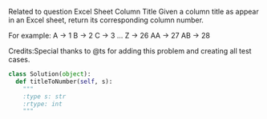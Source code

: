 Related to question Excel Sheet Column Title
Given a column title as appear in an Excel sheet, return its corresponding column number.

For example:
    A -&gt; 1
    B -&gt; 2
    C -&gt; 3
    ...
    Z -&gt; 26
    AA -&gt; 27
    AB -&gt; 28

Credits:Special thanks to @ts for adding this problem and creating all test cases.


```python
class Solution(object):
  def titleToNumber(self, s):
    """
    :type s: str
    :rtype: int
    """
```
